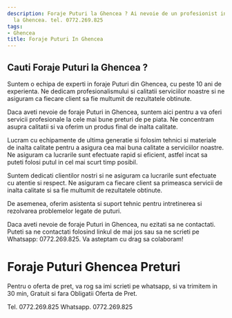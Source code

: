 ```yaml
---
description: Foraje Puturi la Ghencea ? Ai nevoie de un profesionist in Foraje Puturi
  la Ghencea. tel. 0772.269.825
tags:
- Ghencea
title: Foraje Puturi In Ghencea
---
```



## Cauti Foraje Puturi la Ghencea ?

Suntem o echipa de experti in foraje Puturi din Ghencea, cu peste 10 ani de experienta. Ne dedicam profesionalismului si calitatii serviciilor noastre si ne asiguram ca fiecare client sa fie multumit de rezultatele obtinute.

Daca aveti nevoie de foraje Puturi in Ghencea, suntem aici pentru a va oferi servicii profesionale la cele mai bune preturi de pe piata. Ne concentram asupra calitatii si va oferim un produs final de inalta calitate.

Lucram cu echipamente de ultima generatie si folosim tehnici si materiale de inalta calitate pentru a asigura cea mai buna calitate a serviciilor noastre. Ne asiguram ca lucrarile sunt efectuate rapid si eficient, astfel incat sa puteti folosi putul in cel mai scurt timp posibil.

Suntem dedicati clientilor nostri si ne asiguram ca lucrarile sunt efectuate cu atentie si respect. Ne asiguram ca fiecare client sa primeasca servicii de inalta calitate si sa fie multumit de rezultatele obtinute.

De asemenea, oferim asistenta si suport tehnic pentru intretinerea si rezolvarea problemelor legate de puturi.

Daca aveti nevoie de foraje Puturi in Ghencea, nu ezitati sa ne contactati. Puteti sa ne contactati folosind linkul de mai jos sau sa ne scrieti pe Whatsapp: 0772.269.825. Va asteptam cu drag sa colaboram!

# Foraje Puturi Ghencea Preturi
Pentru o oferta de pret, va rog sa imi scrieti pe whatsapp, si va trimitem in 30 min, Gratuit si fara Obligatii Oferta de Pret.

Tel. 0772.269.825
Whatsapp. 0772.269.825